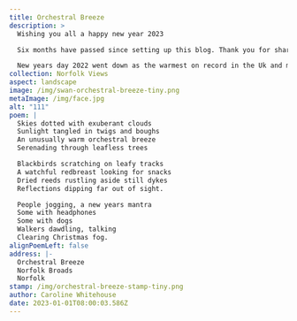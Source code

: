 ```yaml
---
title: Orchestral Breeze
description: >
  Wishing you all a happy new year 2023

  Six months have passed since setting up this blog. Thank you for sharing this journey with me and taking the time to read my postcards, I have many more postcards to share. 

  New years day 2022 went down as the warmest on record in the Uk and many took advantage of this, it was reported some even had barbeques. Most just took to their feet to get out and enjoy the unusually warm winter's day, clearing their heads of the last remnants of ‘Christmas fog.’ 
collection: Norfolk Views
aspect: landscape
image: /img/swan-orchestral-breeze-tiny.png
metaImage: /img/face.jpg
alt: "111"
poem: |
  Skies dotted with exuberant clouds
  Sunlight tangled in twigs and boughs
  An unusually warm orchestral breeze
  Serenading through leafless trees

  Blackbirds scratching on leafy tracks
  A watchful redbreast looking for snacks
  Dried reeds rustling aside still dykes 
  Reflections dipping far out of sight.

  People jogging, a new years mantra
  Some with headphones 
  Some with dogs
  Walkers dawdling, talking
  Clearing Christmas fog.
alignPoemLeft: false
address: |-
  Orchestral Breeze
  Norfolk Broads
  Norfolk
stamp: /img/orchestral-breeze-stamp-tiny.png
author: Caroline Whitehouse
date: 2023-01-01T08:00:03.586Z
---
```

